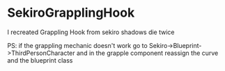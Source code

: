 #  SekiroGrapplingHook
 I recreated Grappling Hook from sekiro shadows die twice

PS:  if the grappling mechanic doesn't work go to Sekiro->Blueprint->ThirdPersonCharacter and in the grapple component reassign the curve and the blueprint class
